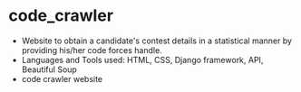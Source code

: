 # code_crawler
* Website to obtain a candidate's contest details in a statistical manner by providing his/her
code forces handle.
* Languages and Tools used: HTML, CSS, Django framework, API, Beautiful Soup
* code crawler website
